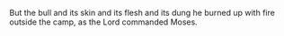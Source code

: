 But the bull and its skin and its flesh and its dung he burned up with fire outside the camp, as the Lord commanded Moses.
